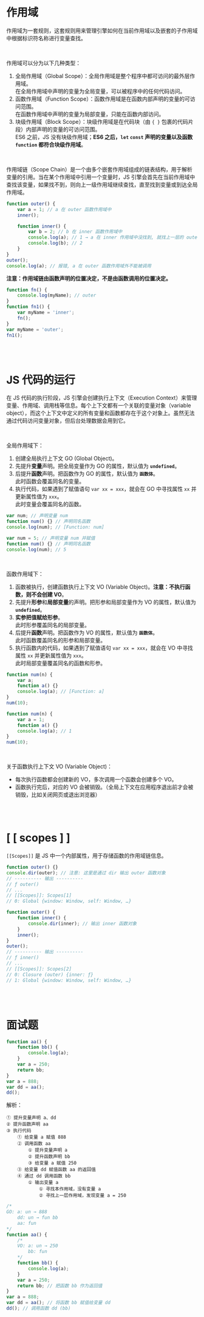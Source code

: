 # 作用域

作用域为一套规则，这套规则用来管理引擎如何在当前作用域以及嵌套的子作用域中根据标识符名称进行变量查找。

<br>

作用域可以分为以下几种类型：

1.  全局作用域（Global Scope）：全局作用域是整个程序中都可访问的最外层作用域。<br>
    在全局作用域中声明的变量为全局变量，可以被程序中的任何代码访问。
2.  函数作用域（Function Scope）：函数作用域是在函数内部声明的变量的可访问范围。<br>
    在函数作用域中声明的变量为局部变量，只能在函数内部访问。
3.  块级作用域（Block Scope）：块级作用域是在代码块（由 `{ }` 包裹的代码片段）内部声明的变量的可访问范围。<br>
    ES6 之前，JS 没有块级作用域；**ES6 之后，`let` `const` 声明的变量以及函数 `function` 都符合块级作用域**。

<br>

作用域链（Scope Chain）是一个由多个嵌套作用域组成的链表结构，用于解析变量的引用。当在某个作用域中引用一个变量时，JS 引擎会首先在当前作用域中查找该变量，如果找不到，则向上一级作用域继续查找，直至找到变量或到达全局作用域。

```js
function outer() {
    var a = 1; // a 在 outer 函数作用域中
    inner();

    function inner() {
        var b = 2; // b 在 inner 函数作用域中
        console.log(a); // 1 → a 在 inner 作用域中没找到, 就找上一层的 outer 作用域
        console.log(b); // 2
    }
}
outer();
console.log(a); // 报错, a 在 outer 函数作用域外不能被调用
```

**注意：作用域链由函数声明的位置决定，不是由函数调用的位置决定。**

```js
function fn() {
    console.log(myName); // outer
}
function fn1() {
    var myName = 'inner';
    fn();
}
var myName = 'outer';
fn1();
```

<br><br>

# JS 代码的运行

在 JS 代码的执行阶段，JS 引擎会创建执行上下文（Execution Context）来管理变量、作用域、调用栈等信息。每个上下文都有一个关联的变量对象（variable object），而这个上下文中定义的所有变量和函数都存在于这个对象上。虽然无法通过代码访问变量对象，但后台处理数据会用到它。

<br>

全局作用域下：

1. 创建全局执行上下文 GO (Global Object)。
2. 先提升**变量**声明。把全局变量作为 GO 的属性，默认值为 **`undefined`**。
3. 后提升**函数**声明。把函数作为 GO 的属性，默认值为 **`函数体`**。<br>
   此时函数会覆盖同名的变量。
4. 执行代码，如果遇到了赋值语句 `var xx = xxx`，就会在 GO 中寻找属性 `xx` 并更新属性值为 `xxx`。<br>
   此时变量会覆盖同名的函数。

```js
var num; // 声明变量 num
function num() {} // 声明同名函数
console.log(num); // [Function: num]
```

```js
var num = 5; // 声明变量 num 并赋值
function num() {} // 声明同名函数
console.log(num); // 5
```

<br>

函数作用域下：

1. 函数被执行，创建函数执行上下文 VO (Variable Object)。**注意：不执行函数，则不会创建 VO**。
2. 先提升**形参**和**局部变量**的声明。把形参和局部变量作为 VO 的属性，默认值为 **`undefined`**。
3. **实参把值赋给形参**。<br>
   此时形参覆盖同名的局部变量。
4. 后提升**函数**声明。把函数作为 VO 的属性，默认值为 **`函数体`**。<br>
   此时函数覆盖同名的形参和局部变量。
5. 执行函数内的代码，如果遇到了赋值语句 `var xx = xxx`，就会在 VO 中寻找属性 `xx` 并更新属性值为 `xxx`。<br>
   此时局部变量覆盖同名的函数和形参。

```js
function num(n) {
    var a;
    function a() {}
    console.log(a); // [Function: a]
}
num(10);
```

```js
function num(n) {
    var a = 1;
    function a() {}
    console.log(a); // 1
}
num(10);
```

<br>

关于函数执行上下文 VO (Variable Object)：

-   每次执行函数都会创建新的 VO，多次调用一个函数会创建多个 VO。
-   函数执行完后，对应的 VO 会被销毁。（全局上下文在应用程序退出前才会被销毁，比如关闭网页或退出浏览器）

<br><br>

# [ [ scopes ] ]

`[[Scopes]]` 是 JS 中一个内部属性，用于存储函数的作用域链信息。

```js
function outer() {}
console.dir(outer); // 注意: 这里是通过 dir 输出 outer 函数对象
// ---------- 输出 ----------
// ƒ outer()
// ...
// [[Scopes]]: Scopes[1]
// 0: Global {window: Window, self: Window, …}
```

```js
function outer() {
    function inner() {
        console.dir(inner); // 输出 inner 函数对象
    }
    inner();
}
outer();
// ---------- 输出 ----------
// ƒ inner()
// ...
// [[Scopes]]: Scopes[2]
// 0: Closure (outer) {inner: ƒ}
// 1: Global {window: Window, self: Window, …}
```

<br><br>

# 面试题

```js
function aa() {
    function bb() {
        console.log(a);
    }
    var a = 250;
    return bb;
}
var a = 888;
var dd = aa();
dd();
```

解析：

```
① 提升变量声明 a、dd
② 提升函数声明 aa
③ 执行代码
	① 给变量 a 赋值 888
	② 调用函数 aa
		① 提升变量声明 a
		② 提升函数声明 bb
		③ 给变量 a 赋值 250
	③ 给变量 dd 赋值函数 aa 的返回值
	④ 通过 dd 调用函数 bb
		① 输出变量 a
			① 寻找本作用域，没有变量 a
			② 寻找上一层作用域，发现变量 a = 250
```

```js
/*
GO: a: un → 888
    dd: un → fun bb
    aa: fun
*/
function aa() {
    /*
    VO: a: un → 250
        bb: fun
    */
    function bb() {
        console.log(a);
    }
    var a = 250;
    return bb; // 把函数 bb 作为返回值
}
var a = 888;
var dd = aa(); // 将函数 bb 赋值给变量 dd
dd(); // 调用函数 dd (bb)
```

<br>
